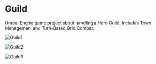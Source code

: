 # Guild

Unreal Engine game project about handling a Hero Guild. Includes Town Management and Turn-Based Grid Combat.

![Guild1](https://user-images.githubusercontent.com/29523816/134187962-6af73917-fc6c-4826-ba6c-cd7f025e460c.gif)

![Guild2](https://user-images.githubusercontent.com/29523816/134187926-cc6b71f7-8bc1-447a-a109-7915ea19802f.gif)

![Guild3](https://user-images.githubusercontent.com/29523816/134187983-d7ccfb52-4809-4f1a-8021-fa37fbfdf14a.gif)
